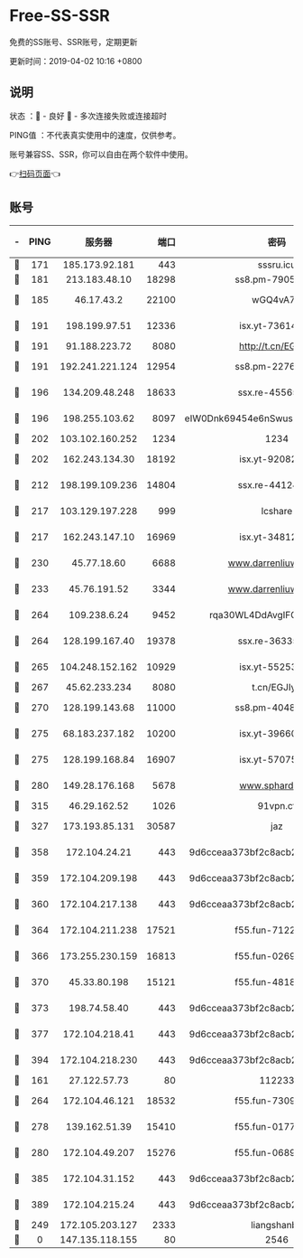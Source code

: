# Free-SS-SSR

免费的SS账号、SSR账号，定期更新

更新时间：2019-04-02 10:16 +0800

## 说明

状态     ：🙂 - 良好 🙁 - 多次连接失败或连接超时

PING值   ：不代表真实使用中的速度，仅供参考。

账号兼容SS、SSR，你可以自由在两个软件中使用。

👉[扫码页面](https://liesauer.github.io/Free-SS-SSR/)👈

## 账号

|-|PING|服务器|端口|密码|加密方式|区域|
|:----:|:----:|:-----:|-----:|:----:|:----:|:----:|
|🙂|171|185.173.92.181|443|sssru.icu|rc4-md5|RU|
|🙂|181|213.183.48.10|18298|ss8.pm-79052451|rc4-md5|RU|
|🙂|185|46.17.43.2|22100|wGQ4vA7D|aes-256-gcm|RU|
|🙂|191|198.199.97.51|12336|isx.yt-73614806|aes-256-cfb|US|
|🙂|191|91.188.223.72|8080|http://t.cn/EGJIyrl|rc4-md5|RU|
|🙂|191|192.241.221.124|12954|ss8.pm-22766705|aes-256-cfb|US|
|🙂|196|134.209.48.248|18633|ssx.re-45565210|aes-256-cfb|US|
|🙂|196|198.255.103.62|8097|eIW0Dnk69454e6nSwuspv9DmS201tQ0D|aes-256-cfb|US|
|🙂|202|103.102.160.252|1234|1234|rc4-md5|JP|
|🙂|202|162.243.134.30|18192|isx.yt-92082947|aes-256-cfb|US|
|🙂|212|198.199.109.236|14804|ssx.re-44124344|aes-256-cfb|US|
|🙂|217|103.129.197.228|999|lcshare|aes-256-cfb|CN|
|🙂|217|162.243.147.10|16969|isx.yt-34812423|aes-256-cfb|US|
|🙂|230|45.77.18.60|6688|www.darrenliuwei.com|aes-256-cfb|JP|
|🙂|233|45.76.191.52|3344|www.darrenliuwei.com|aes-256-cfb|AU|
|🙂|264|109.238.6.24|9452|rqa30WL4DdAvgIFG6Fs3znzTa|aes-256-cfb|FR|
|🙂|264|128.199.167.40|19378|ssx.re-36335302|aes-256-cfb|SG|
|🙂|265|104.248.152.162|10929|isx.yt-55253317|aes-256-cfb|SG|
|🙂|267|45.62.233.234|8080|t.cn/EGJIyrl|rc4-md5|CA|
|🙂|270|128.199.143.68|11000|ss8.pm-40482741|aes-256-cfb|SG|
|🙂|275|68.183.237.182|10200|isx.yt-39660220|aes-256-cfb|SG|
|🙂|275|128.199.168.84|16907|isx.yt-57075822|aes-256-cfb|SG|
|🙂|280|149.28.176.168|5678|www.sphard.com|aes-256-cfb|SG|
|🙂|315|46.29.162.52|1026|91vpn.cf|rc4-md5|RU|
|🙂|327|173.193.85.131|30587|jaz|aes-256-cfb|US|
|🙂|358|172.104.24.21|443|9d6cceaa373bf2c8acb22e60b6a58be6|aes-256-cfb|US|
|🙂|359|172.104.209.198|443|9d6cceaa373bf2c8acb22e60b6a58be6|aes-256-cfb|US|
|🙂|360|172.104.217.138|443|9d6cceaa373bf2c8acb22e60b6a58be6|aes-256-cfb|US|
|🙂|364|172.104.211.238|17521|f55.fun-71226377|aes-256-cfb|US|
|🙂|366|173.255.230.159|16813|f55.fun-02691027|aes-256-cfb|US|
|🙂|370|45.33.80.198|15121|f55.fun-48185620|aes-256-cfb|US|
|🙂|373|198.74.58.40|443|9d6cceaa373bf2c8acb22e60b6a58be6|aes-256-cfb|US|
|🙂|377|172.104.218.41|443|9d6cceaa373bf2c8acb22e60b6a58be6|aes-256-cfb|US|
|🙂|394|172.104.218.230|443|9d6cceaa373bf2c8acb22e60b6a58be6|aes-256-cfb|US|
|🙂|161|27.122.57.73|80|112233|chacha20|CN|
|🙂|264|172.104.46.121|18532|f55.fun-73091809|aes-256-cfb|SG|
|🙂|278|139.162.51.39|15410|f55.fun-01775973|aes-256-cfb|SG|
|🙂|280|172.104.49.207|15276|f55.fun-06892021|aes-256-cfb|SG|
|🙂|385|172.104.31.152|443|9d6cceaa373bf2c8acb22e60b6a58be6|aes-256-cfb|US|
|🙂|389|172.104.215.24|443|9d6cceaa373bf2c8acb22e60b6a58be6|aes-256-cfb|US|
|🙁|249|172.105.203.127|2333|liangshanbo|chacha20|JP|
|🙁|0|147.135.118.155|80|2546|chacha20|US|
